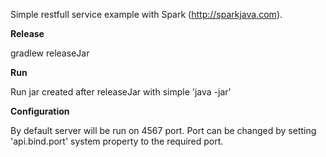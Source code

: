 Simple restfull service example with Spark (http://sparkjava.com). 

**Release**
 
gradlew releaseJar

**Run**

Run jar created after releaseJar with simple 'java -jar'

**Configuration**

By default server will be run on 4567 port. 
Port can be changed by setting 'api.bind.port' system property to the required port. 

